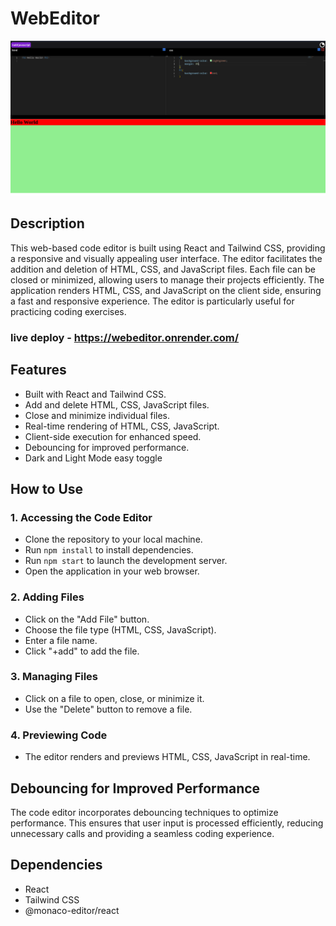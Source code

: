 # WebEditor

![ImageToolKit Logo](./image.png)

## Description

This web-based code editor is built using React and Tailwind CSS, providing a responsive and visually appealing user interface. The editor facilitates the addition and deletion of HTML, CSS, and JavaScript files. Each file can be closed or minimized, allowing users to manage their projects efficiently. The application renders HTML, CSS, and JavaScript on the client side, ensuring a fast and responsive experience. The editor is particularly useful for practicing coding exercises.

### live deploy - https://webeditor.onrender.com/

## Features

- Built with React and Tailwind CSS.
- Add and delete HTML, CSS, JavaScript files.
- Close and minimize individual files.
- Real-time rendering of HTML, CSS, JavaScript.
- Client-side execution for enhanced speed.
- Debouncing for improved performance.
- Dark and Light Mode easy toggle

## How to Use

### 1. Accessing the Code Editor

- Clone the repository to your local machine.
- Run `npm install` to install dependencies.
- Run `npm start` to launch the development server.
- Open the application in your web browser.

### 2. Adding Files

- Click on the "Add File" button.
- Choose the file type (HTML, CSS, JavaScript).
- Enter a file name.
- Click "+add" to add the file.

### 3. Managing Files

- Click on a file to open, close, or minimize it.
- Use the "Delete" button to remove a file.

### 4. Previewing Code

- The editor renders and previews HTML, CSS, JavaScript in real-time.

## Debouncing for Improved Performance

The code editor incorporates debouncing techniques to optimize performance. This ensures that user input is processed efficiently, reducing unnecessary calls and providing a seamless coding experience.

## Dependencies

- React
- Tailwind CSS
- @monaco-editor/react